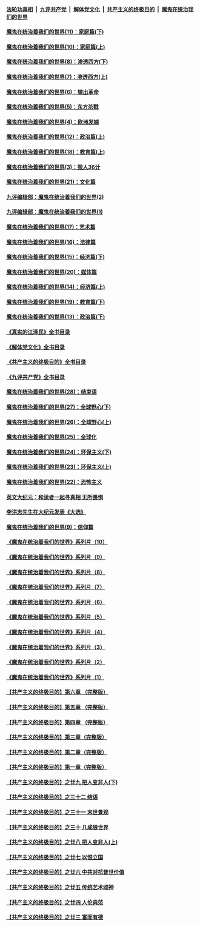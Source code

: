 ####  [法轮功真相](../../../../basic/blob/master/README.md?t=11220232) &nbsp;|&nbsp; [九评共产党](../../../../9ping.md/blob/master/README.md?t=11220232) &nbsp;|&nbsp; [解体党文化](../../../../jtdwh.md/blob/master/README.md?t=11220232)  &nbsp;|&nbsp; [共产主义的终极目的](../../../../gczydzjmd.md/blob/master/README.md?t=11220232) &nbsp;|&nbsp; [魔鬼在统治我们的世界](../../../../mgztzwmdsj.md/blob/master/README.md?t=11220232) 

#### [魔鬼在统治着我们的世界(11)：家庭篇(下)](../pages/nsc422/n10440961.md?t=11220232) 

#### [魔鬼在统治着我们的世界(10)：家庭篇(上)](../pages/nsc422/n10435448.md?t=11220232) 

#### [魔鬼在统治着我们的世界(8)：渗透西方(下)](../pages/nsc422/n10429603.md?t=11220232) 

#### [魔鬼在统治着我们的世界(7)：渗透西方(上)](../pages/nsc422/n10426013.md?t=11220232) 

#### [魔鬼在统治着我们的世界(6)：输出革命](../pages/nsc422/n10421536.md?t=11220232) 

#### [魔鬼在统治着我们的世界(5)：东方杀戮](../pages/nsc422/n10417707.md?t=11220232) 

#### [魔鬼在统治着我们的世界(4)：欧洲发端](../pages/nsc422/n10414890.md?t=11220232) 

#### [魔鬼在统治着我们的世界(12)：政治篇(上)](../pages/nsc422/n10444576.md?t=11220232) 

#### [魔鬼在统治着我们的世界(18)：教育篇(上)](../pages/nsc422/n10526970.md?t=11220232) 

#### [魔鬼在统治着我们的世界(3)：毁人36计](../pages/nsc422/n10411583.md?t=11220232) 

#### [魔鬼在统治着我们的世界(21)：文化篇](../pages/nsc422/n10597706.md?t=11220232) 

#### [九评编辑部：魔鬼在统治着我们的世界(2)](../pages/nsc422/n10410036.md?t=11220232) 

#### [九评编辑部：魔鬼在统治着我们的世界(1)](../pages/nsc422/n10406825.md?t=11220232) 

#### [魔鬼在统治着我们的世界(17)：艺术篇](../pages/nsc422/n10499093.md?t=11220232) 

#### [魔鬼在统治着我们的世界(16)：法律篇](../pages/nsc422/n10485969.md?t=11220232) 

#### [魔鬼在统治着我们的世界(15)：经济篇(下)](../pages/nsc422/n10469975.md?t=11220232) 

#### [魔鬼在统治着我们的世界(20)：媒体篇](../pages/nsc422/n10586579.md?t=11220232) 

#### [魔鬼在统治着我们的世界(14)：经济篇(上)](../pages/nsc422/n10457370.md?t=11220232) 

#### [魔鬼在统治着我们的世界(19)：教育篇(下)](../pages/nsc422/n10564808.md?t=11220232) 

#### [魔鬼在统治着我们的世界(13)：政治篇(下)](../pages/nsc422/n10448270.md?t=11220232) 

#### [《真实的江泽民》全书目录](../pages/nsc422/n13721399.md?t=11220232) 

#### [《解体党文化》全书目录](../pages/nsc422/n13721157.md?t=11220232) 

#### [《共产主义的终极目的》全书目录](../pages/nsc422/n13721048.md?t=11220232) 

#### [《九评共产党》全书目录](../pages/nsc422/n13708085.md?t=11220232) 

#### [魔鬼在统治着我们的世界(28)：结束语](../pages/nsc422/n10936246.md?t=11220232) 

#### [魔鬼在统治着我们的世界(27)：全球野心(下)](../pages/nsc422/n10928319.md?t=11220232) 

#### [魔鬼在统治着我们的世界(26)：全球野心(上)](../pages/nsc422/n10900318.md?t=11220232) 

#### [魔鬼在统治着我们的世界(25)：全球化](../pages/nsc422/n10788205.md?t=11220232) 

#### [魔鬼在统治着我们的世界(24)：环保主义(下)](../pages/nsc422/n10695307.md?t=11220232) 

#### [魔鬼在统治着我们的世界(23)：环保主义(上)](../pages/nsc422/n10688613.md?t=11220232) 

#### [魔鬼在统治着我们的世界(22)：恐怖主义](../pages/nsc422/n10614727.md?t=11220232) 

#### [英文大纪元：和读者一起寻真相 无所畏惧](../pages/nsc422/n12542027.md?t=11220232) 

#### [李洪志先生在大纪元发表《大选》](../pages/nsc422/n12534746.md?t=11220232) 

#### [魔鬼在统治着我们的世界(9)：信仰篇](../pages/nsc422/n10432159.md?t=11220232) 

#### [《魔鬼在统治着我们的世界》系列片（10）](../pages/nsc422/n12292670.md?t=11220232) 

#### [《魔鬼在统治着我们的世界》系列片（9）](../pages/nsc422/n12290859.md?t=11220232) 

#### [《魔鬼在统治着我们的世界》系列片（8）](../pages/nsc422/n12287445.md?t=11220232) 

#### [《魔鬼在统治着我们的世界》系列片（7）](../pages/nsc422/n12283425.md?t=11220232) 

#### [《魔鬼在统治着我们的世界》系列片（6）](../pages/nsc422/n12282314.md?t=11220232) 

#### [《魔鬼在统治着我们的世界》系列片（5）](../pages/nsc422/n12281419.md?t=11220232) 

#### [《魔鬼在统治着我们的世界》系列片（4）](../pages/nsc422/n12274024.md?t=11220232) 

#### [《魔鬼在统治着我们的世界》系列片（3）](../pages/nsc422/n12271322.md?t=11220232) 

#### [《魔鬼在统治着我们的世界》系列片（2）](../pages/nsc422/n12269049.md?t=11220232) 

#### [《魔鬼在统治着我们的世界》系列片（1）](../pages/nsc422/n12267575.md?t=11220232) 

#### [【共产主义的终极目的】第六章 （完整版）](../pages/nsc422/n11428913.md?t=11220232) 

#### [【共产主义的终极目的】第五章 （完整版）](../pages/nsc422/n11428912.md?t=11220232) 

#### [【共产主义的终极目的】第四章 （完整版）](../pages/nsc422/n11428907.md?t=11220232) 

#### [【共产主义的终极目的】第三章（完整版）](../pages/nsc422/n11428848.md?t=11220232) 

#### [【共产主义的终极目的】第二章（完整版）](../pages/nsc422/n11428831.md?t=11220232) 

#### [【共产主义的终极目的】第一章（完整版）](../pages/nsc422/n11417651.md?t=11220232) 

#### [【共产主义的终极目的】之廿九 把人变非人(下)](../pages/nsc422/n11344140.md?t=11220232) 

#### [【共产主义的终极目的】之三十二 结语](../pages/nsc422/n11360535.md?t=11220232) 

#### [【共产主义的终极目的】之三十一 末世景观](../pages/nsc422/n11351129.md?t=11220232) 

#### [【共产主义的终极目的】之三十 几成狼世界](../pages/nsc422/n11348280.md?t=11220232) 

#### [【共产主义的终极目的】之廿八 把人变非人(上)](../pages/nsc422/n11340492.md?t=11220232) 

#### [【共产主义的终极目的】之廿七 以恨立国](../pages/nsc422/n11336944.md?t=11220232) 

#### [【共产主义的终极目的】之廿六 中共对抗普世价值](../pages/nsc422/n11324785.md?t=11220232) 

#### [【共产主义的终极目的】之廿五 传统艺术颂神](../pages/nsc422/n11296396.md?t=11220232) 

#### [【共产主义的终极目的】之廿四 人伦典范](../pages/nsc422/n11296397.md?t=11220232) 

#### [【共产主义的终极目的】之廿三 富而有德](../pages/nsc422/n11283598.md?t=11220232) 


